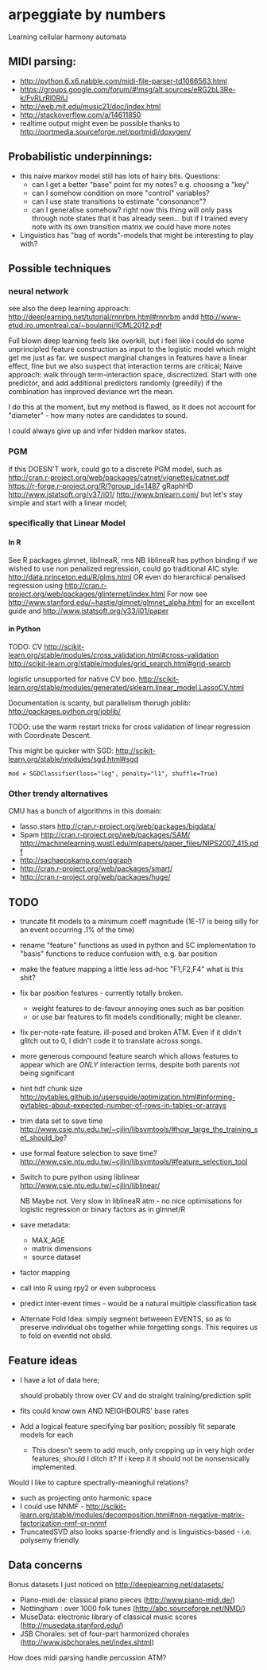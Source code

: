 arpeggiate by numbers
========================

Learning cellular harmony automata

MIDI parsing:
----------------

* http://python.6.x6.nabble.com/midi-file-parser-td1066563.html
* https://groups.google.com/forum/#!msg/alt.sources/eRG2bL3Re-k/FvRLrRl0RiIJ
* http://web.mit.edu/music21/doc/index.html
* http://stackoverflow.com/a/14611850
* realtime output might even be possible thanks to http://portmedia.sourceforge.net/portmidi/doxygen/

Probabilistic underpinnings:
-----------------------------

* this naive markov model still has lots of hairy bits. Questions:
  * can I get a better "base" point for my notes? e.g. choosing a "key"
  * can I somehow condition on more "control" variables?
  * can I use state transitions to estimate "consonance"?
  * can I generalise somehow? right now this thing will only pass through note states that it has already seen... but if I trained every note with its own transition matrix we could have more notes
* Linguistics has "bag of words"-models that might be interesting to play with?

Possible techniques
----------------------

### neural network

see also the deep learning approach: http://deeplearning.net/tutorial/rnnrbm.html#rnnrbm andd
http://www-etud.iro.umontreal.ca/~boulanni/ICML2012.pdf

Full blown deep learning feels like overkill, but i feel like i could do some *un*principled feature construction as input to the logistic model which might get me just as far.
we suspect marginal changes in features have a linear effect, fine
but we also suspect that interaction terms are critical;
Naive approach: walk through term-interaction space, discrectized.
Start with one predictor, and add additional predictors randomly (greedily) if the combination
has improved deviance wrt the mean.

I do this at the moment, but my method is flawed, as it does not account for "diameter" - how many notes are candidates to sound.

I could always give up and infer hidden markov states.

### PGM

if this DOESN'T work, could go to a discrete PGM model, such as
http://cran.r-project.org/web/packages/catnet/vignettes/catnet.pdf
https://r-forge.r-project.org/R/?group_id=1487
gRaphHD http://www.jstatsoft.org/v37/i01/
http://www.bnlearn.com/
but let's stay simple and start with a linear model;

### specifically that Linear Model

#### In R

See R packages glmnet, liblineaR, rms
NB liblineaR has python binding
if we wished to use non penalized regression, could go traditional AIC style: http://data.princeton.edu/R/glms.html
OR even do hierarchical penalised regression using http://cran.r-project.org/web/packages/glinternet/index.html
For now
see http://www.stanford.edu/~hastie/glmnet/glmnet_alpha.html for an excellent guide
and http://www.jstatsoft.org/v33/i01/paper

#### in Python

TODO: CV http://scikit-learn.org/stable/modules/cross_validation.html#cross-validation
http://scikit-learn.org/stable/modules/grid_search.html#grid-search

logistic unsupported for native CV boo.
http://scikit-learn.org/stable/modules/generated/sklearn.linear_model.LassoCV.html

Documentation is scanty, but parallelism thorugh joblib: http://packages.python.org/joblib/

TODO: use the warm restart tricks for cross validation of linear regression with Coordinate Descent.

This might be quicker with SGD: http://scikit-learn.org/stable/modules/sgd.html#sgd

    mod = SGDClassifier(loss="log", penalty="l1", shuffle=True)

### Other trendy alternatives

CMU has a bunch of algorithms in this domain:

* lasso.stars http://cran.r-project.org/web/packages/bigdata/
* Spam http://cran.r-project.org/web/packages/SAM/ http://machinelearning.wustl.edu/mlpapers/paper_files/NIPS2007_415.pdf
* http://sachaepskamp.com/qgraph
* http://cran.r-project.org/web/packages/smart/
* http://cran.r-project.org/web/packages/huge/

TODO
------

* truncate fit models to a minimum coeff magnitude (1E-17 is being silly for an event occurring .1% of the time)
* rename "feature" functions as used in python and SC implementation to "basis" functions to reduce confusion with, e.g. bar position
* make the feature mapping a little less ad-hoc "F1,F2,F4" what is this shit?
* fix bar position features - currently totally broken.

  * weight features to de-favour annoying ones such as bar position
  * or use bar features to fit models conditionally; might be cleaner.
  
* fix per-note-rate feature. ill-posed and broken ATM. Even if it didn't glitch out to 0, I didn't code it to translate across songs.
* more generous compound feature search which allows features to appear which are *ONLY* interaction terms, despite both parents not being significant
* hint hdf chunk size http://pytables.github.io/usersguide/optimization.html#informing-pytables-about-expected-number-of-rows-in-tables-or-arrays
* trim data set to save time http://www.csie.ntu.edu.tw/~cjlin/libsvmtools/#how_large_the_training_set_should_be?
* use formal feature selection to save time? http://www.csie.ntu.edu.tw/~cjlin/libsvmtools/#feature_selection_tool
* Switch to pure python using liblinear http://www.csie.ntu.edu.tw/~cjlin/liblinear/
  
  NB Maybe not. Very slow in liblineaR atm - no nice optimisations for logistic regression or binary factors as in glmnet/R
* save metadata:
  * MAX_AGE
  * matrix dimensions
  * source dataset
* factor mapping
* call into R using rpy2 or even subprocess
* predict inter-event times - would be a natural multiple classification task
* Alternate Fold Idea: simply segment betweeen EVENTS, so as to preserve individual obs together while forgetting songs. This requires us to fold on eventId not obsId.

Feature ideas
-----------------

* I have a lot of data here;

  should probably throw over CV and do straight training/prediction split
* fits could know own AND NEIGHBOURS' base rates
* Add a logical feature specifying bar position; possibly fit separate models for each
  * This doesn't seem to add much, only cropping up in very high order features; should I ditch it? If i keep it it should not be nonsensically implemented.

Would I like to capture spectrally-meaningful relations?

* such as projecting onto harmonic space
* I could use NNMF - http://scikit-learn.org/stable/modules/decomposition.html#non-negative-matrix-factorization-nmf-or-nnmf
* TruncatedSVD also looks sparse-friendly and is linguistics-based - i.e. polysemy friendly

Data concerns
--------------

Bonus datasets I just noticed on http://deeplearning.net/datasets/

* Piano-midi.de: classical piano pieces (http://www.piano-midi.de/)
* Nottingham : over 1000 folk tunes (http://abc.sourceforge.net/NMD/)
* MuseData: electronic library of classical music scores (http://musedata.stanford.edu/)
* JSB Chorales: set of four-part harmonized chorales (http://www.jsbchorales.net/index.shtml)

How does midi parsing handle percussion ATM?